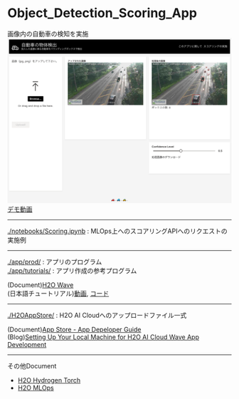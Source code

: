 # Object_Detection_Scoring_App

画像内の自動車の検知を実施  
<img src="./img/app_display.png" width="700">  
[デモ動画](https://www.youtube.com/watch?v=N_ZuRwqcyWQ)

---
[./notebooks/Scoring.ipynb](./notebooks/Scoring.ipynb) : MLOps上へのスコアリングAPIへのリクエストの実施例

---
[./app/prod/](./app/prod/) : アプリのプログラム  
[./app/tutorials/](./app/tutorials/) : アプリ作成の参考プログラム

(Document)[H2O Wave](https://wave.h2o.ai/)  
(日本語チュートリアル)[動画](https://www.youtube.com/watch?v=cuz67LkGeLc&t=2956s), [コード](https://github.com/yukismd/H2O_Wave_Tutorial)

---
[./H2OAppStore/](./H2OAppStore/) : H2O AI Cloudへのアップロードファイル一式  

(Document)[App Store - App Depeloper Guide](https://h2oai.github.io/h2o-ai-cloud/developerguide)  
(Blog)[Setting Up Your Local Machine for H2O AI Cloud Wave App Development](https://h2o.ai/blog/setting-up-your-local-machine-for-h2o-ai-cloud-wave-app-development/)


---
その他Document
- [H2O Hydrogen Torch](https://docs.h2o.ai/h2o-hydrogen-torch/get-started/what-is-h2o-hydrogen-torch)
- [H2O MLOps](https://docs.h2o.ai/mlops/)
